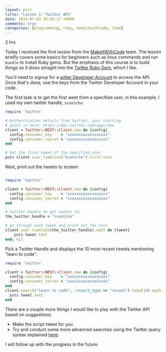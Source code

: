 ```yaml
---
layout: post
title: "Lesson 1: Twitter API"
date: 2014-07-03 10:38:17 +0800
comments: true
categories: [programming, ruby, makeitwithcode, time]
---
```


2 hrs

Today I received the first lesson from the [MakeItWithCode][miwc] team. The lesson briefly covers some basics for beginners such as linux commands and run `bundle` to install Ruby gems. But the emphasis of this course is to build things so it dives striaght into the [Twitter Ruby Gem][twgem], which I like.


You'll need to signup for a [witter Developer Account][twdev] to access the API. Once that's done, use the keys from the Twitter Developer Account in your code.  

<!--more-->

The first task is to get the first weet from a specified user, in this example, I used my own twitter handle, `scootcho`:


```ruby gets_tweets.rb
require 'twitter'

# Authentication details from twitter, your starting
# point is here: https://dev.twitter.com/apps/new
client = Twitter::REST::Client.new do |config|
  config.consumer_key    = "xxxxxxxxxxxxxxxxxx"
  config.consumer_secret = "xxxxxxxxxxxxxxxxxx"
end

# Get the first tweet of the specified user
puts client.user_timeline("scootcho").first.text
```


Next, print out the tweets to screen:

```ruby gets_tweets.rb

require 'twitter'

client = Twitter::REST::Client.new do |config|
  config.consumer_key    = "xxxxxxxxxxxxxxxxxx"
  config.consumer_secret = "xxxxxxxxxxxxxxxxxx"
end

# twitter handle to get tweets for
the_twitter_handle = "scootcho"

# go through each tweet and print out the text
client.user_timeline(the_twitter_handle).each do |tweet|
    puts tweet.text
end; nil
```


Pick a Twitter Handle and displays the 10 most recent tweets mentioning "learn to code":

```ruby gets_tweets.rb
require 'twitter'

client = Twitter::REST::Client.new do |config|
  config.consumer_key    = "xxxxxxxxxxxxxxxxxx"
  config.consumer_secret = "xxxxxxxxxxxxxxxxxx"
end
client.search("learn to code", :result_type => "recent").take(10).each do |tweet|
  puts tweet.text
end
```

There are a couple more things I would like to play with the Twitter API based on suggestions:

* Make the script tweet for you
* Try and conduct some more advanced searches using the Twitter query syntax explained <a href="https://dev.twitter.com/docs/using-search" target="_blank">here</a>:

I will follow up with the progress in the future.


[miwc]: https://www.makeitwithcode.com
[twgem]: https://github.com/sferik/twitter
[twdev]: https://dev.twitter.com/apps/new
